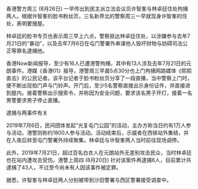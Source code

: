 香港警方周三 (8月26日) 一早传出到民主派立法会议员许智峯与林卓廷住处拘捕两人。根据许智峯的脸书粉丝页，三名新界北的警察周三一早就现身许智峯的住处，表明要搜屋。

林卓廷的脸书专页也表示周三早上六点，警察抵达林卓廷住处，以涉嫌参与去年7月21日的“暴动”，以及去年7月6日在屯门警署外串谋他人毁坏财物与妨碍司法公正等罪名逮捕他。

香港Now新闻报导，至少有16人已遭港警拘捕，其中有13人涉及去年7月21日的元朗事件。港媒《香港01》报导，港警周三早晨5点30分也上门拘捕网路媒体《熙熙直击》的公民记者。该平台记者于脸书粉丝页分享了一段直播，当中警察上门时，便不断出现拍门声与门铃声。开门后，至少5名警察直接出示身份证件，并直接进到屋内。接着警察出示搜索令，并称因为安全问题，要求该名男子开灯，接着一名男警要求男子停止直播。

逮捕与两事件有关

2019年7月6日，民间团体发起“光复屯门公园”的活动，主办方称当日约有1万人参与活动，港警则称约1800人参与活动。活动结束后，示威者在西铁站外集结，并在入夜后转至屯门警署外持续聚集。林卓廷与许智峯两人当时前往现场调停。

此外，2019年7月21日，超过百名白衣人在元朗站外无差别攻击民众，当时林卓廷也在站内遭攻击受伤。港警上周四 (8月20日) 针对该案件再逮捕6人，目前累计共逮捕了43人，不过至今尚未有人因该事件被定罪。

据悉，许智峯与林卓廷两人分别被带到沙田警署与西区警署接受调查中。


